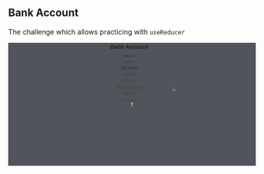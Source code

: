 ## Bank Account

The challenge which allows practicing with `useReducer`

!["Demo"](/public/demo26.gif)
